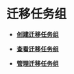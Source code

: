 # 迁移任务组<a name="oms_01_0026"></a>

-   **[创建迁移任务组](创建迁移任务组.md)**  

-   **[查看迁移任务组](查看迁移任务组.md)**  

-   **[管理迁移任务组](管理迁移任务组.md)**  


